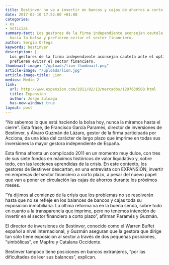 ```yaml
---
title: Bestinver no va a invertir en bancos y cajas de ahorros a corto plazo
date: 2017-02-10 17:52:00 +01:00
categories:
- es
- noticias
summary-text: Los gestores de la firma independiente aconsejan cautela ante el optimismo
  hacia la bolsa y prefieren evitar el sector financiero.
author: Sergio Ortega
keywords: bestinver
description: |-
  Los gestores de la firma independiente aconsejan cautela ante el optimismo hacia la bolsa y
  prefieren evitar el sector financiero.
thumbnail-image: "/uploads/lion-thumbnail.png"
article-image: "/uploads/lion.jpg"
article-image-title: Lion
medios: Medio 2
link:
  url: http://www.expansion.com/2011/02/13/mercados/1297630580.html
  title: Expansion
  author: Jorge Zuloaga
  has-new-window: true
layout: post
---
```


“No sabemos lo que está haciendo la bolsa hoy, nunca la miramos hasta el cierre”. Esta frase, de Francisco García Paramés, director de inversiones de Bestinver, y Álvaro Guzmán de Lázaro, gestor de la firma participada por Acciona, da una idea del carácter de largo plazo que imprime en todas sus inversiones la mayor gestora independiente de España.

Esta firma afronta un complicado 2011 en un momento muy dulce, con tres de sus siete fondos en máximos históricos de valor liquidativo y, sobre todo, con las lecciones aprendidas de la crisis.
En este contexto, los gestores de Bestinver descartan, en una entrevista con EXPANSIÓN, invertir en empresas del sector financiero a corto plazo, a pesar del nuevo papel que van a poner en circulación las cajas de ahorros durante los próximos meses.

“Ya dijimos al comienzo de la crisis que los problemas no se resolverán hasta que no se refleje en los balances de bancos y cajas toda su exposición inmobiliaria. La última reforma va en la buena senda, sobre todo en cuanto a la transparencia que imprime, pero no tenemos intención de invertir en el sector financiero a corto plazo”, afirman Paramés y Guzmán.

El director de inversiones de Bestinver, conocido como el Warren Buffet español a nivel internacional, y Guzmán aseguran que la gestora que dirige tan sólo tiene exposición al sector a través de dos pequeñas posiciones, “simbólicas”, en Mapfre y Catalana Occidente.

Bestinver tampoco tiene posiciones en bancos extranjeros, “por las dificultades de leer sus balances”, explican.
